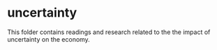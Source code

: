 # uncertainty

This folder contains readings and research related to the the impact of uncertainty on the economy.
